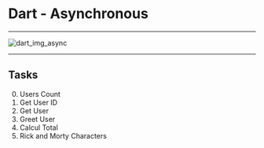 # Dart - Asynchronous

---

![dart_img_async](https://i.ytimg.com/vi/cW3PEMeOoLk/maxresdefault.jpg)

---

## Tasks

0. Users Count
1. Get User ID
2. Get User
3. Greet User
4. Calcul Total
5. Rick and Morty Characters
